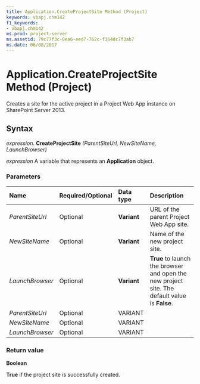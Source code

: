 ```yaml
---
title: Application.CreateProjectSite Method (Project)
keywords: vbapj.chm142
f1_keywords:
- vbapj.chm142
ms.prod: project-server
ms.assetid: 79c77f3c-0ea6-eed7-762c-f364dc7f3ab7
ms.date: 06/08/2017
---
```



# Application.CreateProjectSite Method (Project)
Creates a site for the active project in a Project Web App instance on SharePoint Server 2013.

## Syntax

 _expression_. **CreateProjectSite** _(ParentSiteUrl,_ _NewSiteName,_ _LaunchBrowser)_

 _expression_ A variable that represents an **Application** object.


### Parameters



|**Name**|**Required/Optional**|**Data type**|**Description**|
|:-----|:-----|:-----|:-----|
| _ParentSiteUrl_|Optional|**Variant**|URL of the parent Project Web App site.|
| _NewSiteName_|Optional|**Variant**|Name of the new project site.|
| _LaunchBrowser_|Optional|**Variant**|**True** to launch the browser and open the new project site. The default value is **False**.|
| _ParentSiteUrl_|Optional|VARIANT||
| _NewSiteName_|Optional|VARIANT||
| _LaunchBrowser_|Optional|VARIANT||

### Return value

 **Boolean**

 **True** if the project site is successfully created.



